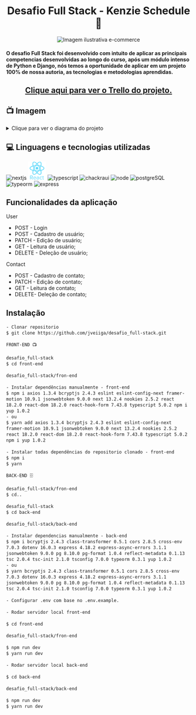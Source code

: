 <h1 align="center">Desafio Full Stack - Kenzie Schedule 📇</h1>
<p align="center">
  <img alt="Imagem ilustrativa e-commerce" src="https://cdn3d.iconscout.com/3d/premium/thumb/contact-book-7972565-6324680.png" width="600" height="350"/>
</p>
<h4>O desafio Full Stack foi desenvolvido com intuito de aplicar as principais competencias desenvolvidas ao longo do curso, após um módulo intenso de Python e Django, nós temos a oportunidade de aplicar em um projeto 100% de nossa autoria, as tecnologias e metodologias aprendidas.</h4>


<h2 align="center"><a target=blank href="https://trello.com/invite/b/zJYEwq3C/ATTI13d3ce4f549cc18a9c70eedb6ac94b6b635A103A/kenzie-schedule">Clique aqui para ver o Trello do projeto.</a></h2>


## 📺 Imagem

<details>
  
<summary>Clique para ver o diagrama do projeto</summary>
  
![diagrama](https://github.com/giscus/giscus/assets/57195630/79d01634-eb66-4e2c-957a-1d9c0ba3c8c5)


</details> 

## 💻 Linguagens e tecnologias utilizadas
<p align="left"> 
<img src="https://media.graphassets.com/VKHHNvEETYqZRkqgjybc" alt="nextjs" width="45" height="48" max-width="100%">
<img src="https://raw.githubusercontent.com/devicons/devicon/master/icons/react/react-original-wordmark.svg" alt="react" width="50" height="50" max-width="100%">
<img src="https://seanbarry.dev/media/typescript_logo.png" alt="typescript" width="40" height="45" max-width="100%">
<img src="https://archive.org/download/github.com-chakra-ui-chakra-ui_-_2020-02-13_17-20-29/cover.jpg" alt="chackraui" width="50" height="45" max-width="100%">
<img src="https://hcode.azureedge.net/courses/NO/squad_1645635531793.png" alt="node" width="50" height="50" max-width="100%">
<img src="https://upload.wikimedia.org/wikipedia/commons/thumb/2/29/Postgresql_elephant.svg/1200px-Postgresql_elephant.svg.png" alt="postgreSQL" width="50" height="50" max-width="100%">
<img src="https://avatars.githubusercontent.com/u/20165699?s=200&v=4" alt="typeorm" width="60" height="50" max-width="100%">
<img src="https://wsofter.ru/wp-content/uploads/2017/12/node-express.png" alt="express" width="50" height="50" max-width="100%">



## Funcionalidades da aplicação
  User
  - POST - Login
  - POST - Cadastro de usuário;
  - PATCH - Edição de usuário;
  - GET - Leitura de usuário;
  - DELETE - Deleção de usuário;
  
  Contact
  - POST - Cadastro de contato;
  - PATCH - Edição de contato;
  - GET - Leitura de contato;
  - DELETE- Deleção de contato;

## Instalação

    - Clonar repositorio
    $ git clone https://github.com/jveiiga/desafio_full-stack.git

    FRONT-END 📺

    desafio_full-stack
    $ cd front-end

    desafio_full-stack/fron-end

    - Instalar dependências manualmente - front-end 
    $ npm i axios 1.3.4 bcryptjs 2.4.3 eslint eslint-config-next framer-motion 10.9.1 jsonwebtoken 9.0.0 next 13.2.4 nookies 2.5.2 react 18.2.0 react-dom 18.2.0 react-hook-form 7.43.8 typescript 5.0.2 npm i yup 1.0.2
    - ou
    $ yarn add axios 1.3.4 bcryptjs 2.4.3 eslint eslint-config-next framer-motion 10.9.1 jsonwebtoken 9.0.0 next 13.2.4 nookies 2.5.2 react 18.2.0 react-dom 18.2.0 react-hook-form 7.43.8 typescript 5.0.2 npm i yup 1.0.2

    - Instalar todas dependências do repositorio clonado - front-end
    $ npm i
    $ yarn

    BACK-END 🗄

    desafio_full-stack/fron-end
    $ cd..

    desafio_full-stack
    $ cd back-end

    desafio_full-stack/back-end

    - Instalar dependencias manualmente - back-end 
    $ npm i bcryptjs 2.4.3 class-transformer 0.5.1 cors 2.8.5 cross-env 7.0.3 dotenv 16.0.3 express 4.18.2 express-async-errors 3.1.1 jsonwebtoken 9.0.0 pg 8.10.0 pg-format 1.0.4 reflect-metadata 0.1.13 tsc 2.0.4 tsc-init 2.1.0 tsconfig 7.0.0 typeorm 0.3.1 yup 1.0.2
    - ou
    $ yarn bcryptjs 2.4.3 class-transformer 0.5.1 cors 2.8.5 cross-env 7.0.3 dotenv 16.0.3 express 4.18.2 express-async-errors 3.1.1 jsonwebtoken 9.0.0 pg 8.10.0 pg-format 1.0.4 reflect-metadata 0.1.13 tsc 2.0.4 tsc-init 2.1.0 tsconfig 7.0.0 typeorm 0.3.1 yup 1.0.2

    - Configurar .env com base no .env.example.

    - Rodar servidor local front-end
    
    $ cd front-end
    
    desafio_full-stack/fron-end
    
    $ npm run dev 
    $ yarn run dev 
    
    - Rodar servidor local back-end
    
    $ cd back-end
    
    desafio_full-stack/back-end
    
    $ npm run dev 
    $ yarn run dev 
